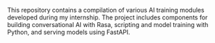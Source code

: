 This repository contains a compilation of various AI training modules developed during my internship. The project includes components for building conversational AI with Rasa, scripting and model training with Python, and serving models using FastAPI.
